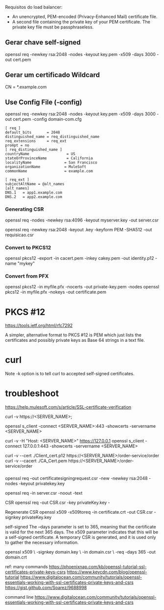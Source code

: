 
Requisitos do load balancer:
- An unencrypted, PEM-encoded (Privacy-Enhanced Mail) certificate file.
- A second file containing the private key of your PEM certificate.
The private key file must be passphraseless.

## Gerar chave self-signed

openssl req -newkey rsa:2048 -nodes -keyout key.pem -x509 -days 3000 -out cert.pem

## Gerar um certificado Wildcard

CN = *.example.com

## Use Config File (-config)

openssl req -newkey rsa:2048 -nodes -keyout key.pem -x509 -days 3000 -out cert.pem -config domain-com.cfg

```
[ req ]
default_bits       = 2048
distinguished_name = req_distinguished_name
req_extensions     = req_ext
prompt = no
[ req_distinguished_name ]
countryName                 = US
stateOrProvinceName         = California
localityName               = San Francisco
organizationName           = MuleSoft
commonName                 = example.com

[ req_ext ]
subjectAltName = @alt_names
[alt_names]
DNS.1   = app1.example.com
DNS.2   = app2.example.com
```

### Generating CSR

openssl req -nodes -newkey rsa:4096 -keyout myserver.key -out server.csr

openssl req -newkey rsa:2048 -keyout <chave>.key -keyform PEM -SHA512 -out requisicao.csr

### Convert to PKCS12

openssl pkcs12 -export -in cacert.pem -inkey cakey.pem -out identity.p12 -name "mykey"

### Convert from PFX

openssl pkcs12 -in myfile.pfx -nocerts -out private-key.pem -nodes
openssl pkcs12 -in myfile.pfx -nokeys -out certificate.pem


# PKCS #12
https://tools.ietf.org/html/rfc7292

A simpler, alternative format to PKCS #12 is PEM which just lists the certificates and possibly private keys as Base 64 strings in a text file. 

# curl

Note -k option is to tell curl to accepted self-signed certificates.

# troubleshoot

https://help.mulesoft.com/s/article/SSL-certificate-verification

curl -v https://<SERVER_NAME>;

openssl s_client -connect <SERVER_NAME>:443 -showcerts -servername <SERVER_NAME>

curl -v -H "Host: <SERVER_NAME>" https://127.0.0.1
openssl s_client -connect 127.0.0.1:443 -showcerts -servername <SERVER_NAME>

curl -v --cert ./Client_cert.p12 https://<SERVER_NAME>/order-service/order
curl -v --cacert ./CA_Cert.pem https://<SERVER_NAME>/order-service/order

###

openssl req –out certificatesigningrequest.csr -new -newkey rsa:2048 -nodes -keyout privatekey.key

openssl req -in server.csr -noout -text

CSR
openssl req -out CSR.csr -key privateKey.key -

Regenerate CSR
openssl x509 -x509toreq -in certificate.crt -out CSR.csr -signkey privateKey.key

self-signed
The –days parameter is set to 365, meaning that the certificate is valid for the next 365 days. The x509 parameter indicates that this will be a self-signed certificate. A temporary CSR is generated, and it is used only to gather the necessary information.

openssl x509 \ -signkey domain.key \ -in domain.csr \ -req -days 365 -out domain.crt

ref: many commands 
https://phoenixnap.com/kb/openssl-tutorial-ssl-certificates-private-keys-csrs
https://www.keycdn.com/blog/openssl-tutorial
https://www.digitalocean.com/community/tutorials/openssl-essentials-working-with-ssl-certificates-private-keys-and-csrs
https://gist.github.com/Soarez/9688998

command line
https://www.digitalocean.com/community/tutorials/openssl-essentials-working-with-ssl-certificates-private-keys-and-csrs
